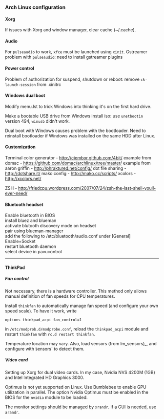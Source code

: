 ### Arch Linux configuration

#### Xorg
If issues with Xorg and window manager, clear cache (~/.cache).


#### Audio
For `pulseaudio` to work, `xfce` must be launched using `xinit`.
Gstreamer problem with `pulseaudio`: need to install gstreamer plugins

#### Power control
Problem of authorization for suspend, shutdown or reboot:
remove  `ck-launch-session` from .xinitrc



#### Windows dual boot
Modify menu.lst to trick Windows into thinking it's on the first hard drive.

Make a bootable USB drive from Windows install iso: use `unetbootin` version
494, `winusb` didn't work.

Dual boot with Windows causes problem with the bootloader. Need to reinstall bootloader if Windows was installed on the same HDD after Linux.

#### Customization
Terminal color generator - http://ciembor.github.com/4bit/
example from domac - https://github.com/domac/archlinux/tree/master/
example from aaron griffin - http://phraktured.net/config/
dot file sharing - http://dotshare.it/
mako config - http://mako.cc/scripts/
xcolors - http://xcolors.net/

ZSH - http://friedcpu.wordpress.com/2007/07/24/zsh-the-last-shell-youll-ever-need/

#### Bluetooth headset
Enable bluetooth in BIOS  
install bluez and blueman  
activate blutooth discovery mode on headset  
pair using blueman-manager  
add the following to /etc/bluetooth/audio.conf under [General]  
	Enable=Socket  
restart bluetooth daemon  
select device in pavucontrol  

---
#### ThinkPad
##### Fan control
Not necessary, there is a hardware controller. This method only allows manual definition of fan speeds for CPU temperatures.

Install `thinkfan` to automatically manage fan speed (and configure your own speed scale). To have it work, write

    options thinkpad_acpi fan_control=1

in `/etc/modprob.d/modprobe.conf`, reload the `thinkpad_acpi` module and restart `thinkfan` with ``rc.d restart thinkfan``.

Temperature location may vary. Also, load sensors (from lm_sensors)_, and
configure with  ̀sensors` to detect them.

##### Video card
Setting up Xorg for dual video cards. In my case, Nvidia NVS 4200M (1GB) and Intel Integrated HD Graphics 3000.

Optimus is not yet supported on Linux. Use Bumblebee to enable GPU utilization in parallel.
The option Nvidia Optimus must be enabled in the BIOS for the `nvidia` module to be loaded.

The monitor settings should be managed by `xrandr`. If a GUI is needed, use `arandr`.

